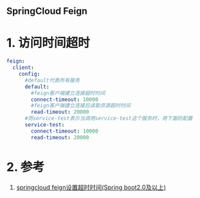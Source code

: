 SpringCloud Feign
---

# 1. 访问时间超时
```yml
feign:
  client:
    config:
      #default代表所有服务
      default: 
        #feign客户端建立连接超时时间
        connect-timeout: 10000
        #feign客户端建立连接后读取资源超时时间
        read-timeout: 20000
      #而service-test表示当调用service-test这个服务时，用下面的配置
      service-test:
        connect-timeout: 10000
        read-timeout: 20000
```

# 2. 参考
1. <a href = "https://blog.csdn.net/qq_40369944/article/details/93194159">springcloud feign设置超时时间(Spring boot2.0及以上)</a>